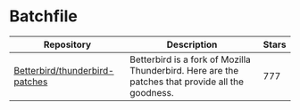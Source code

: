 # Batchfile

| Repository                                                                          | Description                                                                                      | Stars |
| ----------------------------------------------------------------------------------- | ------------------------------------------------------------------------------------------------ | ----- |
| [Betterbird/thunderbird-patches](https://github.com/Betterbird/thunderbird-patches) | Betterbird is a fork of Mozilla Thunderbird. Here are the patches that provide all the goodness. | 777   |

